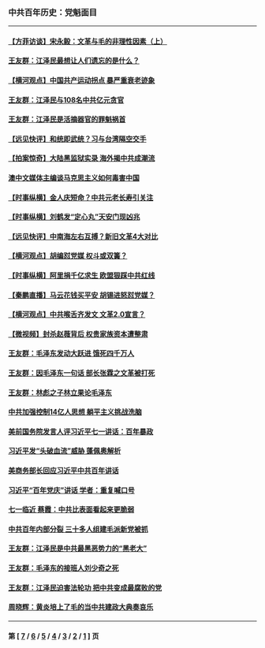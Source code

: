 ### 中共百年历史：党魁面目
---
#### [【方菲访谈】宋永毅：文革与毛的非理性因素（上）](../../pages/nf1176107/n13469956.md?03220430) 
#### [王友群：江泽民最想让人们遗忘的是什么？](../../pages/nf1176107/n13408949.md?03220430) 
#### [【横河观点】中国共产运动拐点 暴严重衰老迹象](../../pages/nf1176107/n13388333.md?03220430) 
#### [王友群：江泽民与108名中共亿元贪官](../../pages/nf1176107/n13352358.md?03220430) 
#### [王友群：江泽民是活摘器官的罪魁祸首](../../pages/nf1176107/n13336903.md?03220430) 
#### [【远见快评】和统即武统？习与台湾隔空交手](../../pages/nf1176107/n13297739.md?03220430) 
#### [【拍案惊奇】大陆黑监狱实录 海外揭中共成潮流](../../pages/nf1176107/n13288853.md?03220430) 
#### [澳中文媒体主编谈马克思主义如何毒害中国](../../pages/nf1176107/n13257387.md?03220430) 
#### [【时事纵横】金人庆短命？中共元老长寿引关注](../../pages/nf1176107/n13217934.md?03220430) 
#### [【时事纵横】刘鹤发“定心丸”天安门现凶兆](../../pages/nf1176107/n13215416.md?03220430) 
#### [【远见快评】中南海左右互搏？新旧文革4大对比](../../pages/nf1176107/n13214745.md?03220430) 
#### [【横河观点】胡编怼党媒 权斗或双簧？](../../pages/nf1176107/n13210864.md?03220430) 
#### [【时事纵横】阿里捐千亿求生 欧盟狠踩中共红线](../../pages/nf1176107/n13206431.md?03220430) 
#### [【秦鹏直播】马云花钱买平安 胡锡进怒怼党媒？](../../pages/nf1176107/n13206392.md?03220430) 
#### [【横河观点】中共喉舌齐发文 文革2.0宣言？](../../pages/nf1176107/n13201248.md?03220430) 
#### [【微视频】封杀赵薇背后 权贵家族资本遭整肃](../../pages/nf1176107/n13197798.md?03220430) 
#### [王友群：毛泽东发动大跃进 饿死四千万人](../../pages/nf1176107/n13177158.md?03220430) 
#### [王友群：因毛泽东一句话 部长张霖之文革被打死](../../pages/nf1176107/n13161711.md?03220430) 
#### [王友群：林彪之子林立果论毛泽东](../../pages/nf1176107/n13128622.md?03220430) 
#### [中共加强控制14亿人思想 躺平主义挑战洗脑](../../pages/nf1176107/n13094299.md?03220430) 
#### [美前国务院发言人评习近平七一讲话：百年暴政](../../pages/nf1176107/n13066986.md?03220430) 
#### [习近平发“头破血流”威胁 蓬佩奥解析](../../pages/nf1176107/n13063604.md?03220430) 
#### [美商务部长回应习近平中共百年讲话](../../pages/nf1176107/n13062903.md?03220430) 
#### [习近平“百年党庆”讲话 学者：重复喊口号](../../pages/nf1176107/n13061411.md?03220430) 
#### [七一临近 蔡霞：中共比表面看起来更脆弱](../../pages/nf1176107/n13056418.md?03220430) 
#### [中共百年内部分裂 三十多人组建毛派新党被抓](../../pages/nf1176107/n13044023.md?03220430) 
#### [王友群：江泽民是中共最黑恶势力的“黑老大”](../../pages/nf1176107/n13022180.md?03220430) 
#### [王友群：毛泽东的接班人刘少奇之死](../../pages/nf1176107/n12991772.md?03220430) 
#### [王友群：江泽民迫害法轮功 把中共变成最腐败的党](../../pages/nf1176107/n12947347.md?03220430) 
#### [周晓辉：黄炎培上了毛的当中共建政大典奏哀乐](../../pages/nf1176107/n12942780.md?03220430) 

---
#### 第 [ [7](./7.md?03220430) / [6](./6.md?03220430) / [5](./5.md?03220430) / [4](./4.md?03220430) / [3](./3.md?03220430) / [2](./2.md?03220430) / [1](./1.md?03220430) ] 页

